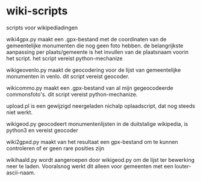 # wiki-scripts
scripts voor wikipediadingen

wiki4gpx.py maakt een .gpx-bestand met de coordinaten van de gemeentelijke monumenten die nog geen foto hebben.
de belangrijkste aanpassing per plaats/gemeente is het invullen van de plaatsnaam voorin het script.
het script vereist python-mechanize

wikigeovenlo.py maakt de geocodering voor de lijst van gemeentelijke monumenten in venlo. dit script vereist geocoder.

wikicommo.py maakt een .gpx-bestand van al mijn gegeocodeerde commonsfoto's. dit script vereist python-mechanize.

upload.pl is een gewijzigd neergeladen nichalp oplaadscript, dat nog steeds niet werkt.

wikigeod.py geocodeert monumentenlijsten in de duitstalige wikipedia, is python3 en vereist geocoder

wiki2gpxd.py maakt van het resultaat een gpx-bestand om te kunnen controleren of er geen rare posities zijn

wikihaald.py wordt aangeroepen door wikigeod.py om de lijst ter bewerking neer te laden. Vooralsnog werkt dit alleen voor gemeenten met een louter-ascii-naam.
